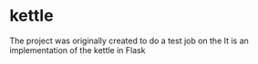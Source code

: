 # kettle
 
The project was originally created to do a test job on the
It is an implementation of the kettle in Flask
